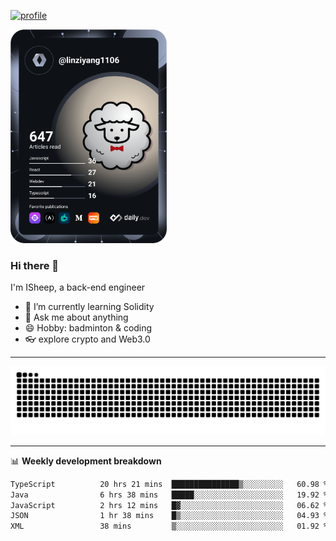 [![profile](https://user-images.githubusercontent.com/54968314/208005045-e4b42f3b-833d-4242-bfcc-e764865553a2.svg)](https://www.calligrapher.ai/)

<a href="https://app.daily.dev/linziyang1106"><img src="/devcard.png" width="250" alt="ISheep's Dev Card"/></a>

### Hi there 🐏

I'm ISheep, a back-end engineer

- 🔭 I’m currently learning Solidity
- 💬 Ask me about anything
- 😄 Hobby: badminton & coding
- 👓 explore crypto and Web3.0

-------

![](https://raw.githubusercontent.com/ISheepp/ISheepp/output/github-contribution-grid-snake.svg)

-------

📊 **Weekly development breakdown**
<!--START_SECTION:waka-->

```txt
TypeScript          20 hrs 21 mins  ███████████████▒░░░░░░░░░   60.98 %
Java                6 hrs 38 mins   █████░░░░░░░░░░░░░░░░░░░░   19.92 %
JavaScript          2 hrs 12 mins   █▓░░░░░░░░░░░░░░░░░░░░░░░   06.62 %
JSON                1 hr 38 mins    █▒░░░░░░░░░░░░░░░░░░░░░░░   04.93 %
XML                 38 mins         ▒░░░░░░░░░░░░░░░░░░░░░░░░   01.92 %
```

<!--END_SECTION:waka-->
